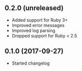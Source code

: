 ## 0.2.0 (unreleased)

- Added support for Ruby 3+
- Improved error messages
- Improved log parsing
- Dropped support for Ruby < 2.5

## 0.1.0 (2017-09-27)

- Started changelog
